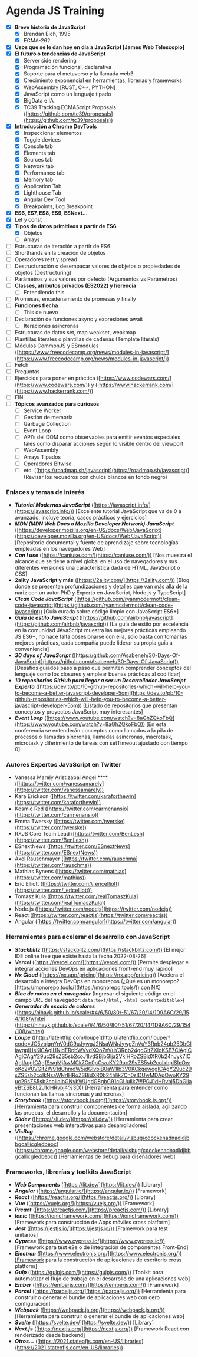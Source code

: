 # Agenda JS Training

- [x] **Breve historia de JavaScript**
  - [x] Brendan Eich, 1995
  - [x] ECMA-262
- [x] **Usos que se le dan hoy en día a JavaScript [James Web Telescopio]**
- [x] **El futuro o tendencias de JavaScript**
  - [x] Server side rendering
  - [x] Programación funcional, declarativa
  - [x] Soporte para el metaverso y la llamada web3
  - [x] Crecimiento exponencial en herramientas, librerías y frameworks
  - [x] WebAssembly [RUST, C++, PYTHON]
  - [x] JavaScript como un lenguaje tipado
  - [x] BigData e IA
  - [x] TC39 Tracking ECMAScript Proposals ([https://github.com/tc39/proposals](https://github.com/tc39/proposals))
- [x] **Introducción a Chrome DevTools**
  - [x] Inspeccionar elementos
  - [x] Toggle devices
  - [x] Console tab
  - [x] Elements tab
  - [x] Sources tab
  - [x] Network tab
  - [x] Performance tab
  - [x] Memory tab
  - [x] Application Tab
  - [x] Lighthouse Tab
  - [x] Angular Dev Tool
  - [x] Breakpoints, Log Breakpoint
- [x] **ES6, ES7, ES8, ES9, ESNext…**
- [x] Let y const
- [x] **Tipos de datos primitivos a partir de ES6**
  - [x] Objetos
  - [ ] Arrays
- [ ] Estructuras de iteración a partir de ES6
- [ ] Shorthands en la creación de objetos
- [ ] Operadores rest y spread
- [ ] Destructuración o desempacar valores de objetos o propiedades de objetos (Destructuring)
- [ ] Parámetros y sus valores por defecto (Argumentos vs Parámetros)
- [ ] **Classes, atributos privados (ES2022) y herencia**
  - [ ] Entendiendo this
- [ ] Promesas, encadenamiento de promesas y finally
- [ ] **Funciones flecha**
  - [ ] This de nuevo
- [ ] Declaración de funciones async y expresiones await
  - [ ] Iteraciones asíncronas
- [ ] Estructuras de datos set, map weakset, weakmap
- [ ] Plantillas literales o plantillas de cadenas (Template literals)
- [ ] Módulos CommonJS y ESmodules ([https://www.freecodecamp.org/news/modules-in-javascript/](https://www.freecodecamp.org/news/modules-in-javascript/))
- [ ] Fetch
- [ ] Preguntas
- [ ] Ejercicios para poner en práctica ([https://www.codewars.com/](https://www.codewars.com/)) y ([https://www.hackerrank.com/](https://www.hackerrank.com/))
- [ ] FIN
- [ ] **Tópicos avanzados para curiosos**
  - [ ] Service Worker
  - [ ] Gestión de memoria
  - [ ] Garbage Collection
  - [ ] Event Loop
  - [ ] API’s del DOM como observables para emitir eventos especiales tales como disparar acciones según lo visible dentro del viewport
  - [ ] WebAssembly
  - [ ] Arrays Tipados
  - [ ] Operadores Bitwise
  - [ ] etc. [[https://roadmap.sh/javascript](https://roadmap.sh/javascript)] (Revisar los recuadros con chulos blancos en fondo negro)

### Enlaces y temas de interés

- **_Tutorial Modernos JavaScript_** ([https://javascript.info/](https://javascript.info/)) [Excelente tutorial JavaScript que va de 0 a avanzado, incluye teoría, casos prácticos y ejercicios]
- **_MDN (MDN Web Docs o Mozilla Developer Network) JavaScript_** ([https://developer.mozilla.org/en-US/docs/Web/JavaScript](https://developer.mozilla.org/en-US/docs/Web/JavaScript)) [Repositorio documental y fuente de aprendizaje sobre tecnologías empleadas en los navegadores Web]
- **_Can I use_** ([https://caniuse.com/](https://caniuse.com/)) [Nos muestra el alcance que se tiene a nivel global en el uso de navegadores y sus diferentes versiones una característica dada de HTML, JavaScript o CSS]
- **2ality JavaScript y más** ([https://2ality.com/](https://2ality.com/)) [Blog donde se presentan profundizaciones y detalles que van más allá de la nariz con un autor PhD y Experto en JavaScript, Node.js y TypeScript]
- **_Clean Code JavaScript_** ([https://github.com/ryanmcdermott/clean-code-javascript](https://github.com/ryanmcdermott/clean-code-javascript)) [Guía curada sobre código limpio con JavaScript ES6+]
- **_Guía de estilo JavaScript_** ([https://github.com/airbnb/javascript](https://github.com/airbnb/javascript)) [La guía de estilo por excelencia en la comunidad JAvaScript muestra las mejores prácticas empleando JS ES6+, no hace falta obsesionarse con ella, solo basta con tomar las mejores prácticas, cada compañía puede liderar su propia guía a conveniencia]
- **_30 days of JavaScript_** ([https://github.com/Asabeneh/30-Days-Of-JavaScript](https://github.com/Asabeneh/30-Days-Of-JavaScript)) [Desafíos guiados paso a paso que permiten comprender conceptos del lenguaje como los closures y emplear buenas prácticas al codificar]
- **_10 repositorios GitHub para llegar a ser un Desarrollador JavaScript Experto_** ([https://dev.to/pb/10-github-repositories-which-will-help-you-to-become-a-better-javascript-developer-5om](https://dev.to/pb/10-github-repositories-which-will-help-you-to-become-a-better-javascript-developer-5om)) [Listado de repositorios que presentan conceptos y proyectos JavaScript muy interesantes]
- **_Event Loop_** ([https://www.youtube.com/watch?v=8aGhZQkoFbQ](https://www.youtube.com/watch?v=8aGhZQkoFbQ)) [En esta conferencia se entenderán conceptos como llamados a la pila de procesos o llamadas síncronas, llamadas asíncronas, macrotask, microtask y diferimiento de tareas con setTimeout ajustado con tiempo 0]

### Autores Expertos JavaScript en Twitter

- Vanessa Marely Aristizabal Angel \*\*\*\*([https://twitter.com/vanessamarely](https://twitter.com/vanessamarely))
- Kara Erickson ([https://twitter.com/karaforthewin](https://twitter.com/karaforthewin))
- Kosmic Red ([https://twitter.com/carmenansio](https://twitter.com/carmenansio))
- Emma Twersky ([https://twitter.com/twerske](https://twitter.com/twerske))
- RXJS Core Team Lead ([https://twitter.com/BenLesh](https://twitter.com/BenLesh))
- ESnextNews ([https://twitter.com/ESnextNews](https://twitter.com/ESnextNews))
- Axel Rauschmayer ([https://twitter.com/rauschma](https://twitter.com/rauschma))
- Mathias Bynens ([https://twitter.com/mathias](https://twitter.com/mathias))
- Eric Elliott ([https://twitter.com/\_ericelliott](https://twitter.com/_ericelliott))
- Tomasz Kula ([https://twitter.com/realTomaszKula](https://twitter.com/realTomaszKula))
- Node.js ([https://twitter.com/nodejs](https://twitter.com/nodejs))
- React ([https://twitter.com/reactjs](https://twitter.com/reactjs))
- Angular ([https://twitter.com/angular](https://twitter.com/angular))

### Herramientas para acelerar el desarrollo con JavaScript

- **_Stackblitz_** ([https://stackblitz.com/](https://stackblitz.com/)) [El mejor IDE online free que existe hasta la fecha 2022-08-26]
- **_Vercel_** ([https://vercel.com/](https://vercel.com/)) [Permite desplegar e integrar acciones DevOps en aplicaciones front-end muy rápido]
- **_Nx Cloud_** ([https://nx.app/pricing](https://nx.app/pricing)) [Acelera el desarrollo e integra DevOps en monorepos (¿Qué es un monorepo? [https://monorepo.tools/](https://monorepo.tools/)) con NX]
- **_Bloc de notas en el navegador_** (Ingresar el siguiente código en el campo URL del navegador: `data:text/html, <html contenteditable>`)
- **_Generador de escala de colores_** ([https://hihayk.github.io/scale/#4/6/50/80/-51/67/20/14/1D9A6C/29/154/108/white](https://hihayk.github.io/scale/#4/6/50/80/-51/67/20/14/1D9A6C/29/154/108/white))
- **_Loupe_** ([http://latentflip.com/loupe](http://latentflip.com/loupe/?code=JC5vbignYnV0dG9uJywgJ2NsaWNrJywgZnVuY3Rpb24gb25DbGljaygpIHsKICAgIHNldFRpbWVvdXQoZnVuY3Rpb24gdGltZXIoKSB7CiAgICAgICAgY29uc29sZS5sb2coJ1lvdSBjbGlja2VkIHRoZSBidXR0b24hJyk7ICAgIAogICAgfSwgMjAwMCk7Cn0pOwoKY29uc29sZS5sb2coIkhpISIpOwoKc2V0VGltZW91dChmdW5jdGlvbiB0aW1lb3V0KCkgewogICAgY29uc29sZS5sb2coIkNsaWNrIHRoZSBidXR0b24hIik7Cn0sIDUwMDApOwoKY29uc29sZS5sb2coIldlbGNvbWUgdG8gbG91cGUuIik7!!!PGJ1dHRvbj5DbGljayBtZSE8L2J1dHRvbj4%3D)) [Herramienta para entender como funcionan las llamas síncronas y asíncronas]
- **_Storybook_** ([https://storybook.js.org/](https://storybook.js.org/)) [Herramienta para construir componentes de forma aislada, agilizando las pruebas, el desarrollo y la documentación]
- **_Slidev_** ([https://sli.dev/](https://sli.dev/)) [Herramienta para crear presentaciones web interactivas para desarrolladores]
- **_VisBug_** ([https://chrome.google.com/webstore/detail/visbug/cdockenadnadldjbbgcallicgledbeoc](https://chrome.google.com/webstore/detail/visbug/cdockenadnadldjbbgcallicgledbeoc)) [Herramientas de debug para diseñadores web]

### Frameworks, librerías y toolkits JavaScript

- **_Web Components_** ([https://lit.dev/](https://lit.dev/)) [Library]
- **_Angular_** ([https://angular.io/](https://angular.io/)) [Framework]
- **_React_** ([https://reactjs.org/](https://reactjs.org/)) [Library]
- **_Vue_** ([https://vuejs.org/](https://vuejs.org/)) [Framework]
- **_Preact_** ([https://preactjs.com/](https://preactjs.com/)) [Library]
- **_Ionic_** ([https://ionicframework.com/](https://ionicframework.com/)) [Framework para construcción de Apps móviles cross platform]
- **_Jest_** ([https://jestjs.io/](https://jestjs.io/)) [Framework para test unitarios]
- **_Cypress_** ([https://www.cypress.io/](https://www.cypress.io/)) [Framework para test e2e o de integración de componentes Front-End]
- **_Electron_** ([https://www.electronjs.org/](https://www.electronjs.org/))[Framework para la construcción de aplicaciones de escritorio cross platform]
- **_Gulp_** ([https://gulpjs.com/](https://gulpjs.com/)) [Toolkit para automatizar el flujo de trabajo en el desarrollo de una aplicaciones web]
- **_Ember_** ([https://emberjs.com/](https://emberjs.com/)) [Framework]
- **_Parcel_** ([https://parceljs.org/](https://parceljs.org/)) [Herramienta para construir o generar el bundle de aplicaciones web con cero configuración]
- **_Webpack_** ([https://webpack.js.org/](https://webpack.js.org/)) [Herramienta para construir o generar el bundle de aplicaciones web]
- **_Svelte_** ([https://svelte.dev/](https://svelte.dev/)) [Library]
- **_Next.js_** ([https://nextjs.org/](https://nextjs.org/)) [Framework React con renderizado desde backend]
- **_Otros…_** ([https://2021.stateofjs.com/en-US/libraries](https://2021.stateofjs.com/en-US/libraries))
